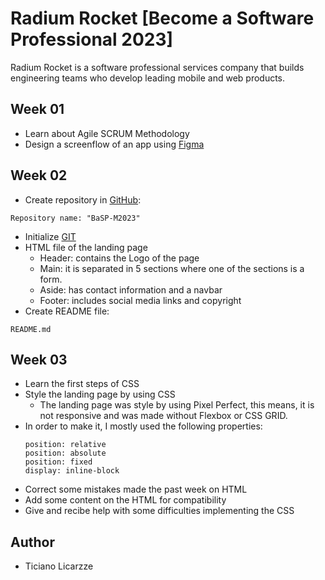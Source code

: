 # Radium Rocket [Become a Software Professional 2023]

Radium Rocket is a software professional services company that builds engineering teams who develop leading mobile and web products.

## Week 01

- Learn about Agile SCRUM Methodology
- Design a screenflow of an app using [Figma] 
  
## Week 02
- Create repository in [GitHub]:
```
Repository name: "BaSP-M2023"
```
- Initialize [GIT]
- HTML file of the landing page
  - Header: contains the Logo of the page
  - Main: it is separated in 5 sections where one of the sections is a form.
  - Aside: has contact information and a navbar
  - Footer: includes social media links and copyright
- Create README file:
```
README.md
```

## Week 03
- Learn the first steps of CSS
- Style the landing page by using CSS
  - The landing page was style by using Pixel Perfect, this means, it is not responsive and was made without Flexbox or CSS GRID.
- In order to make it, I mostly used the following properties: 
  ```
  position: relative
  position: absolute
  position: fixed
  display: inline-block
  ```
- Correct some mistakes made the past week on HTML
- Add some content on the HTML for compatibility
- Give and recibe help with some difficulties implementing the CSS
## Author
- Ticiano Licarzze


[//]: # (These are reference links used in the body of this note)

[GitHub]: <https://github.com/>
[Figma]: <https://www.figma.com/>
[Git]: <https://git-scm.com/>